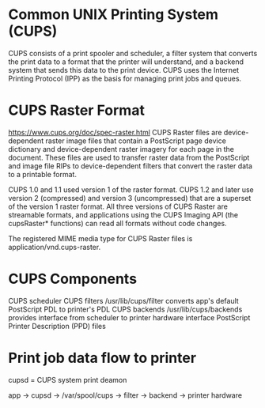 Common UNIX Printing System (CUPS)
=====================================
CUPS consists of a print spooler and scheduler, a filter system that converts 
the print data to a format that the printer will understand, and a backend system 
that sends this data to the print device. CUPS uses the Internet Printing Protocol (IPP) 
as the basis for managing print jobs and queues.


CUPS Raster Format
======================
https://www.cups.org/doc/spec-raster.html
CUPS Raster files are device-dependent raster image files that contain a 
PostScript page device dictionary and device-dependent raster imagery for each page in the document. 
These files are used to transfer raster data from the PostScript and image file RIPs 
to device-dependent filters that convert the raster data to a printable format.

CUPS 1.0 and 1.1 used version 1 of the raster format. CUPS 1.2 and later use 
version 2 (compressed) and version 3 (uncompressed) that are a superset of the 
version 1 raster format. All three versions of CUPS Raster are streamable formats, 
and applications using the CUPS Imaging API (the cupsRaster* functions) can 
read all formats without code changes.

The registered MIME media type for CUPS Raster files is application/vnd.cups-raster.


CUPS Components
======================
CUPS scheduler
CUPS filters
    /usr/lib/cups/filter
    converts app's default PostScript PDL to printer's PDL
CUPS backends
    /usr/lib/cups/backends
    provides interface from scheduler to printer hardware interface
PostScript Printer Description (PPD) files


Print job data flow to printer
================================
cupsd = CUPS system print deamon

app -> cupsd -> /var/spool/cups -> filter -> backend -> printer hardware


